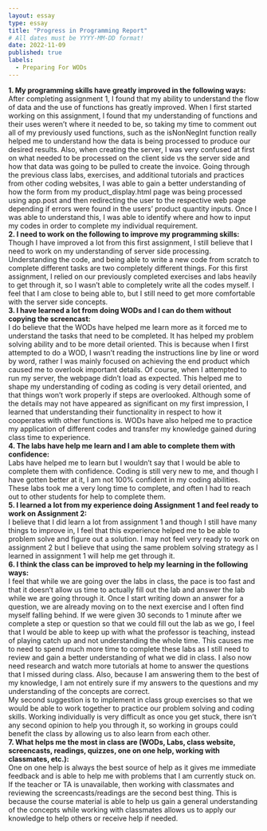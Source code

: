 ```yaml
---
layout: essay
type: essay
title: "Progress in Programming Report"
# All dates must be YYYY-MM-DD format!
date: 2022-11-09
published: true
labels:
  - Preparing For WODs
---
```


<strong>1. My programming skills have greatly improved in the following ways: </strong>
<br>
After completing assignment 1, I found that my ability to understand the flow of data and the use of functions has greatly improved. When I first started working on this assignment, I found that my understanding of functions and their uses weren’t where it needed to be, so taking my time to comment out all of my previously used functions, such as the isNonNegInt function really helped me to understand how the data is being processed to produce our desired results. Also, when creating the server, I was very confused at first on what needed to be processed on the client side vs the server side and how that data was going to be pulled to create the invoice. Going through the previous class labs, exercises, and additional tutorials and practices from other coding websites, I was able to gain a better understanding of how the form from my product_display.html page was being processed using app.post and then redirecting the user to the respective web page depending if errors were found in the users’ product quantity inputs. Once I was able to understand this, I was able to identify where and how to input my codes in order to complete my individual requirement. 
<br>
<strong>
2. I need to work on the following to improve my programming skills:</strong>
<br>
Though I have improved a lot from this first assignment, I still believe that I need to work on my understanding of server side processing. Understanding the code, and being able to write a new code from scratch to complete different tasks are two completely different things. For this first assignment, I relied on our previously completed exercises and labs heavily to get through it, so I wasn’t able to completely write all the codes myself. I feel that I am close to being able to, but I still need to get more comfortable with the server side concepts. 
<br>
<strong>
3. I have learned a lot from doing WODs and I can do them without copying the screencast:</strong>
<br>
I do believe that the WODs have helped me learn more as it forced me to understand the tasks that need to be completed. It has helped my problem solving ability and to be more detail oriented. This is because when I first attempted to do a WOD, I wasn’t reading the instructions line by line or word by word, rather I was mainly focused on achieving the end product which caused me to overlook important details. Of course, when I attempted to run my server, the webpage didn’t load as expected. This helped me to shape my understanding of coding as coding is very detail oriented, and that things won’t work properly if steps are overlooked. Although some of the details may not have appeared as significant on my first impression, I learned that understanding their functionality in respect to how it cooperates with other functions is. WODs have also helped me to practice my application of different codes and transfer my knowledge gained during class time to experience. 
<br>
<strong>
4. The labs have help me learn and I am able to complete them with confidence:</strong>
<br>
Labs have helped me to learn but I wouldn’t say that I would be able to complete them with confidence. Coding is still very new to me, and though I have gotten better at it, I am not 100% confident in my coding abilities. These labs took me a very long time to complete, and often I had to reach out to other students for help to complete them. 
<br>
<strong>
5. I learned a lot from my experience doing Assignment 1 and feel ready to work on Assignment 2:</strong>
<br>
I believe that I did learn a lot from assignment 1 and though I still have many things to improve in, I feel that this experience helped me to be able to problem solve and figure out a solution. I may not feel very ready to work on assignment 2 but I believe that using the same problem solving strategy as I learned in assignment 1 will help me get through it. 
<br>
<strong>
6. I think the class can be improved to help my learning in the following ways:</strong>
<br>
I feel that while we are going over the labs in class, the pace is too fast and that it doesn’t allow us time to actually fill out the lab and answer the lab while we are going through it. Once I start writing down an answer for a question, we are already moving on to the next exercise and I often find myself falling behind. If we were given 30 seconds to 1 minute after we complete a step or question so that we could fill out the lab as we go, I feel that I would be able to keep up with what the professor is teaching, instead of playing catch up and not understanding the whole time. This causes me to need to spend much more time to complete these labs as I still need to review and gain a better understanding of what we did in class. I also now need research and watch more tutorials at home to answer the questions that I missed during class. Also, because I am answering them to the best of my knowledge, I am not entirely sure if my answers to the questions and my understanding of the concepts are correct. 
<br>
My second suggestion is to implement in class group exercises so that we would be able to work together to practice our problem solving and coding skills. Working individually is very difficult as once you get stuck, there isn’t any second opinion to help you through it, so working in groups could benefit the class by allowing us to also learn from each other.
<br>
<strong>
7. What helps me the most in class are (WODs, Labs, class website, screencasts, readings, quizzes, one on one help, working with classmates, etc.):</strong>
<br>
One on one help is always the best source of help as it gives me immediate feedback and is able to help me with problems that I am currently stuck on. If the teacher or TA is unavailable, then working with classmates and reviewing the screencasts/readings are the second best thing. This is because the course material is able to help us gain a general understanding of the concepts while working with classmates allows us to apply our knowledge to help others or receive help if needed. 
